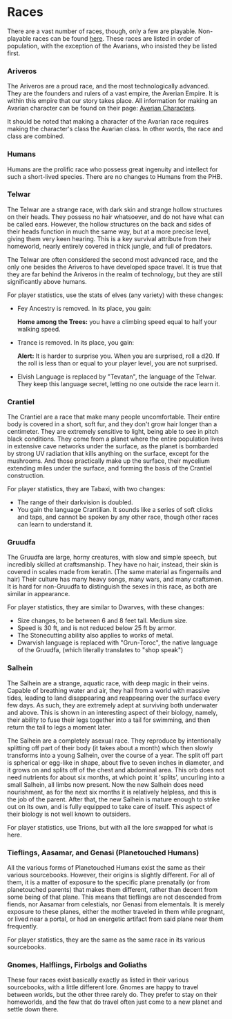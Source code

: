 # Races
There are a vast number of races, though, only a few are playable. Non-playable races can be found [here](NOLINK). These races are listed in order of population, with the exception of the Avarians, who insisted they be listed first.

### Ariveros
The Ariveros are a proud race, and the most technologically advanced. They are the founders and rulers of a vast empire, the Averian Empire. It is within this empire that our story takes place.
All information for making an Avarian character can be found on their page: [Averian Characters](avarian-characters.html). 

It should be noted that making a character of the Avarian race requires making the character's class the Avarian    class. In other words, the race and class are combined.

### Humans
Humans are the prolific race who possess great ingenuity and intellect for such a short-lived species. There are no changes to Humans from the PHB.

### Telwar
The Telwar are a strange race, with dark skin and strange hollow structures on their heads. They possess no hair whatsoever, and do not have what can be called ears. However, the hollow structures on the back and sides of their heads function in much the same way, but at a more precise level, giving them very keen hearing. This is a key survival attribute from their homeworld, nearly entirely covered in thick jungle, and full of predators.

The Telwar are often considered the second most advanced race, and the only one besides the Ariveros to have developed space travel. It is true that they are far behind the Ariveros in the realm of technology, but they are still significantly above humans.

For player statistics, use the stats of elves (any variety) with these changes: 
 * Fey Ancestry is removed. In its place, you gain: 
 
    **Home among the Trees:** you have a climbing speed equal to half your walking speed.
 * Trance is removed. In its place, you gain:
 
    **Alert:** It is harder to surprise you. When you are surprised, roll a d20. If the roll is less than or equal to your player level, you are not surprised.
 * Elvish Language is replaced by "Tevatan", the language of the Telwar. They keep this language secret, letting no one outside the race learn it.


### Crantiel
The Crantiel are a race that make many people uncomfortable. Their entire body is covered in a short, soft fur, and they don't grow hair longer than a centimeter. They are extremely sensitive to light, being able to see in pitch black conditions. They come from a planet where the entire population lives in extensive cave networks under the surface, as the planet is bombarded by strong UV radiation that kills anything on the surface, except for the mushrooms. And those practically make up the surface, their mycelium extending miles under the surface, and forming the basis of the Crantiel construction.

For player statistics, they are Tabaxi, with two changes: 
 * The range of their darkvision is doubled.
 * You gain the language Crantilian. It sounds like a series of soft clicks and taps, and cannot be spoken by any other race, though other races can learn to understand it.

### Gruudfa
The Gruudfa are large, horny creatures, with slow and simple speech, but incredibly skilled at craftsmanship. They have no hair, instead, their skin is covered in scales made from keratin. (The same material as fingernails and hair) Their culture has many heavy songs, many wars, and many craftsmen. It is hard for non-Gruudfa to distinguish the sexes in this race, as both are similar in appearance.

For player statistics, they are similar to Dwarves, with these changes:
 * Size changes, to be between 6 and 8 feet tall. Medium size.
 * Speed is 30 ft, and is not reduced below 25 ft by armor.
 * The Stonecutting ability also applies to works of metal.
 * Dwarvish language is replaced with "Grun-Toroc", the native language of the Gruudfa, (which literally translates to "shop speak")

### Salhein
The Salhein are a strange, aquatic race, with deep magic in their veins. Capable of breathing water and air, they hail from a world with massive tides, leading to land disappearing and reappearing over the surface every few days. As such, they are extremely adept at surviving both underwater and above. This is shown in an interesting aspect of their biology, namely, their ability to fuse their legs together into a tail for swimming, and then return the tail to legs a moment later. 

The Salhein are a completely asexual race. They reproduce by intentionally splitting off part of their body (it takes about a month) which then slowly transforms into a young Salhein, over the course of a year. The split off part is spherical or egg-like in shape, about five to seven inches in diameter, and it grows on and splits off of the chest and abdominal area. This orb does not need nutrients for about six months, at which point it 'splits', uncurling into a small Salhein, all limbs now present. Now the new Salhein does need nourishment, as for the next six months it is relatively helpless, and this is the job of the parent. After that, the new Salhein is mature enough to strike out on its own, and is fully equipped to take care of itself. This aspect of their biology is not well known to outsiders.

For player statistics, use Trions, but with all the lore swapped for what is here.
 
### Tieflings, Aasamar, and Genasi (Planetouched Humans)
All the various forms of Planetouched Humans exist the same as their various sourcebooks. However, their origins is slightly different. For all of them, it is a matter of exposure to the specific plane prenatally (or from planetouched parents) that makes them different, rather than decent from some being of that plane. This means that tieflings are not descended from fiends, nor Aasamar from celestials, nor Genasi from elementals. It is merely exposure to these planes, either the mother traveled in them while pregnant, or lived near a portal, or had an  energetic artifact from said plane near them frequently. 

For player statistics, they are the same as the same race in its various sourcebooks.

### Gnomes, Halflings, Firbolgs and Goliaths
These four races exist basically exactly as listed in their various sourcebooks, with a little different lore. Gnomes are happy to travel between worlds, but the other three rarely do. They prefer to stay on their homeworlds, and the few that do travel often just come to a new planet and settle down there.
